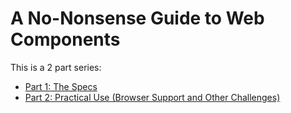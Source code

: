 # A No-Nonsense Guide to Web Components

This is a 2 part series:

- [Part 1: The Specs]()
- [Part 2: Practical Use (Browser Support and Other Challenges)]()
<!-- - [Part 3: Architecture and APIs]()-->
